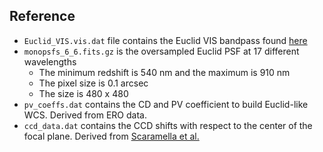 ## Reference
* `Euclid_VIS.vis.dat` file contains the Euclid VIS bandpass found [here](http://svo2.cab.inta-csic.es/svo/theory/fps3/index.php?mode=browse&gname=Euclid&gname2=VIS&asttype=)
* `monopsfs_6_6.fits.gz` is the oversampled Euclid PSF at 17 different wavelengths
    - The minimum redshift is 540 nm and the maximum is 910 nm
    - The pixel size is 0.1 arcsec
    - The size is 480 x 480
* `pv_coeffs.dat` contains the CD and PV coefficient to build Euclid-like WCS. Derived from ERO data.
* `ccd_data.dat` contains the CCD shifts with respect to the center of the focal plane. Derived from [Scaramella et al.](https://arxiv.org/abs/2108.01201)
